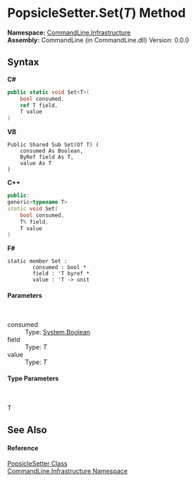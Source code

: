 # PopsicleSetter.Set(*T*) Method 
 

**Namespace:**&nbsp;<a href="N_CommandLine_Infrastructure">CommandLine.Infrastructure</a><br />**Assembly:**&nbsp;CommandLine (in CommandLine.dll) Version: 0.0.0

## Syntax

**C#**<br />
``` C#
public static void Set<T>(
	bool consumed,
	ref T field,
	T value
)

```

**VB**<br />
``` VB
Public Shared Sub Set(Of T) ( 
	consumed As Boolean,
	ByRef field As T,
	value As T
)
```

**C++**<br />
``` C++
public:
generic<typename T>
static void Set(
	bool consumed, 
	T% field, 
	T value
)
```

**F#**<br />
``` F#
static member Set : 
        consumed : bool * 
        field : 'T byref * 
        value : 'T -> unit 

```


#### Parameters
&nbsp;<dl><dt>consumed</dt><dd>Type: <a href="https://docs.microsoft.com/dotnet/api/system.boolean" target="_blank">System.Boolean</a><br /></dd><dt>field</dt><dd>Type: *T*<br /></dd><dt>value</dt><dd>Type: *T*<br /></dd></dl>

#### Type Parameters
&nbsp;<dl><dt>T</dt><dd /></dl>

## See Also


#### Reference
<a href="T_CommandLine_Infrastructure_PopsicleSetter">PopsicleSetter Class</a><br /><a href="N_CommandLine_Infrastructure">CommandLine.Infrastructure Namespace</a><br />